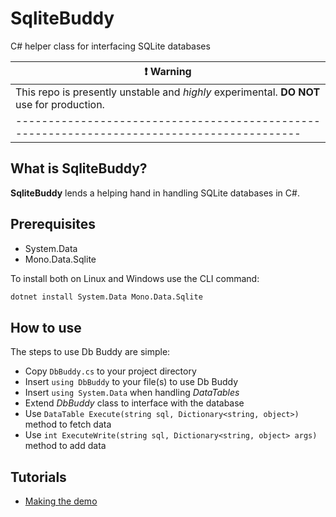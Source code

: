 # SqliteBuddy

C# helper class for interfacing SQLite databases

| :exclamation: Warning                                                                     |
|-------------------------------------------------------------------------------------------|
| This repo is presently unstable and *highly* experimental. **DO NOT** use for production. |
|-------------------------------------------------------------------------------------------|

## What is SqliteBuddy?
**SqliteBuddy** lends a helping hand in handling SQLite databases in C#.

## Prerequisites

- System.Data
- Mono.Data.Sqlite

To install both on Linux and Windows use the CLI command:
```bash 
dotnet install System.Data Mono.Data.Sqlite
```

## How to use

The steps to use Db Buddy are simple:

- Copy `DbBuddy.cs` to your project directory
- Insert `using DbBuddy` to your file(s) to use Db Buddy
- Insert `using System.Data` when handling *DataTables*
- Extend *DbBuddy* class to interface with the database
- Use `DataTable Execute(string sql, Dictionary<string, object>)` method to fetch data
- Use `int ExecuteWrite(string sql, Dictionary<string, object> args)` method to add data

## Tutorials

- [Making the demo](docs/tutorial-demo.md)

